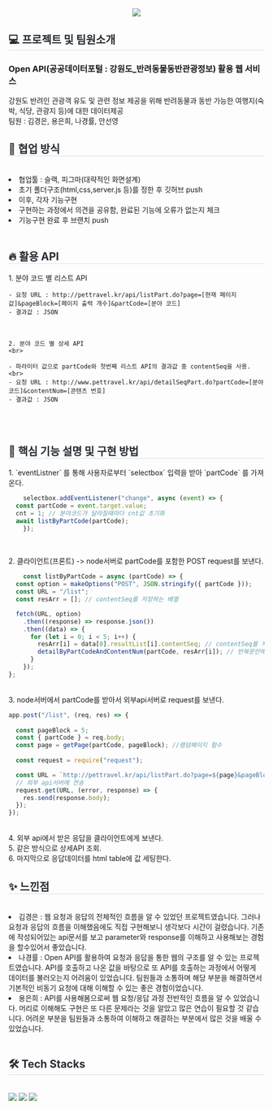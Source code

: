 <div align= "center">
    <img src="https://capsule-render.vercel.app/api?type=waving&color=gradient&height=240&text=withAnimal&animation=&fontColor=ffffff&fontSize=90" />
    </div>
    <div style="text-align: left;"> 
    <h2 style="border-bottom: 1px solid #d8dee4; color: #282d33;"> 💻 프로젝트 및 팀원소개 </h2>        
        <h3> Open API(공공데이터포털 : 강원도_반려동물동반관광정보) 활용 웹 서비스</h3>
강원도 반려인 관광객 유도 및 관련 정보 제공을 위해 반려동물과 동반 가능한 여행지(숙박, 식당, 관광지 등)에 대한 데이터제공  <br>
팀원 : 김경은, 용은희, 나경률, 안선영
<br>
    <h2 style="border-bottom: 1px solid #d8dee3; color: #282d33;"> 💪 협업 방식 </h2>
<br>
        <li>협업툴 : 슬랙, 피그마(대략적인 화면설계)</li>
        <li>초기 폴더구조(html,css,server.js 등)를 정한 후 깃허브 push</li>
        <li>이후, 각자 기능구현</li>
        <li>구현하는 과정에서 의견을 공유함, 완료된 기능에 오류가 없는지 체크</li>
        <li>기능구현 완료 후 브랜치 push</li>
    <div style="font-weight: 700; font-size: 15px; text-align: left; color: #282d33;">  </div> 
    </div>
<br>
    <h2 style="border-bottom: 1px solid #d8dee3; color: #282d33;"> 🔥 활용 API </h2>
    1. 분야 코드 별 리스트 API <br>
    
    - 요청 URL : http://pettravel.kr/api/listPart.do?page=[현재 페이지 값]&pageBlock=[페이지 출력 개수]&partCode=[분야 코드] 
    - 결과값 : JSON 

<br>
    
    2. 분야 코드 별 상세 API 
    <br>
    
    - 파라미터 값으로 partCode와 첫번째 리스트 API의 결과값 중 contentSeq을 사용. <br>
    - 요청 URL : http://www.pettravel.kr/api/detailSeqPart.do?partCode=[분야 코드]&contentNum=[콘텐츠 번호]
    - 결과값 : JSON 
    
 <br>

<br>
    <h2 style="border-bottom: 1px solid #d8dee3; color: #282d33;"> 🎯 핵심 기능 설명 및 구현 방법 </h2>
    1. `eventListner` 를 통해 사용자로부터 `selectbox` 입력을 받아 `partCode` 를 가져온다.

```javascript
    selectbox.addEventListener("change", async (event) => {
  const partCode = event.target.value;
  cnt = 1; // 분야코드가 달라질때마다 cnt값 초기화
  await listByPartCode(partCode);
    });
    
 ```
<br>   
    2. 클라이언트(프론트) -> node서버로 partCode를 포함한 POST request를 보낸다. 

```javascript
    const listByPartCode = async (partCode) => {
  const option = makeOptions("POST", JSON.stringify({ partCode }));
  const URL = "/list";
  const resArr = []; // contentSeq를 저장하는 배열

  fetch(URL, option)
    .then((response) => response.json())
    .then((data) => {
      for (let i = 0; i < 5; i++) {
        resArr[i] = data[0].resultList[i].contentSeq; // contentSeq를 저장
        detailByPartCodeAndContentNum(partCode, resArr[i]); // 반복문안에서 각 시설별 detail 조회
      }
    });
};

```
<br>  
    3. node서버에서 partCode를 받아서 외부api서버로 request를 보낸다.

```javascript
app.post("/list", (req, res) => {
  
  const pageBlock = 5;
  const { partCode } = req.body;
  const page = getPage(partCode, pageBlock); //램덤페이지 함수
  
  const request = require("request");

  const URL = `http://pettravel.kr/api/listPart.do?page=${page}&pageBlock=${pageBlock}&partCode=${partCode}`;
  // 외부 api서버에 전송
  request.get(URL, (error, response) => {
    res.send(response.body);
  });
});
```
<br>
    4. 외부 api에서 받은 응답을 클라이언트에게 보낸다.
<br>
   5. 같은 방식으로 상세API 조회.
<br>
   6. 마지막으로 응답데이터를 html table에 값 세팅한다.

    
<br>    
    <h2 style="border-bottom: 1px solid #d8dee3; color: #282d33;"> ✨ 느낀점 </h2>
<br>
    <li>김경은 : 웹 요청과 응답의 전체적인 흐름을 알 수 있었던 프로젝트였습니다. 그러나 요청과 응답의 흐름을 이해했음에도 직접 구현해보니 생각보다 시간이 걸렸습니다. 기존에 작성되어있는 api문서를 보고 parameter와 response를 이해하고 사용해보는 경험을 할수있어서 좋았습니다.</li>
    <li>나경률 : Open API를 활용하여 요청과 응답을 통한 웹의 구조를 알 수 있는 프로젝트였습니다. API를 호출하고 나온 값을 바탕으로 또 API를 호출하는 과정에서 어떻게 데이터를 불러오는지 어려움이 있었습니다. 팀원들과 소통하며 해당 부분을 해결하면서 기본적인 비동기 요청에 대해 이해할 수 있는 좋은 경험이었습니다.</li>
    <li>용은희 : API를 사용해봄으로써 웹 요청/응답 과정 전반적인 흐름을 알 수 있었습니다. 머리로 이해해도 구현은 또 다른 문제라는 것을 알았고 많은 연습이 필요할 것 같습니다. 어려운 부분을 팀원들과 소통하여 이해하고 해결하는 부분에서 많은 것을 배울 수 있었습니다.</li>
    
<br>    
    <div style="text-align: left;">
    <h2 style="border-bottom: 1px solid #d8dee4; color: #282d33;"> 🛠️ Tech Stacks </h2> <br> 
    <div style="margin: ; text-align: left;" "text-align: left;"> <img src="https://img.shields.io/badge/Javascript-F7DF1E?style=flat-square&logo=Javascript&logoColor=white">
          <img src="https://img.shields.io/badge/HTML5-E34F26?style=flat-square&logo=HTML5&logoColor=white">
          <img src="https://img.shields.io/badge/CSS3-1572B6?style=flat-square&logo=CSS3&logoColor=white">
          </div>
    </div>
